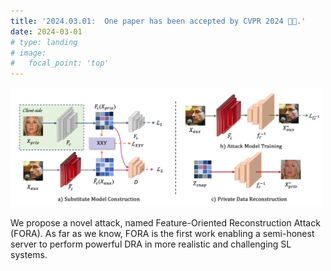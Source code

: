```yaml
---
title: '2024.03.01:  One paper has been accepted by CVPR 2024 🎉🎉.'
date: 2024-03-01
# type: landing
# image:
#   focal_point: 'top'
---
```

<img src="./CVPR.png" alt="Image Description" style="width: 500px; height: auto;">

We propose a novel attack, named Feature-Oriented Reconstruction Attack (FORA). As far as we know, FORA is the first work enabling a semi-honest server to perform powerful DRA in more realistic and challenging SL systems.
